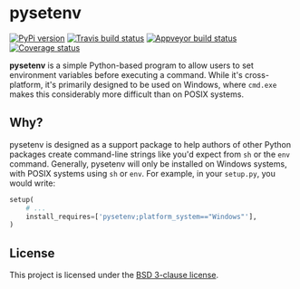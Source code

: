 # pysetenv

[![PyPi version][pypi-image]][pypi-link]
[![Travis build status][travis-image]][travis-link]
[![Appveyor build status][appveyor-image]][appveyor-link]
[![Coverage status][codecov-image]][codecov-link]

**pysetenv** is a simple Python-based program to allow users to set environment
variables before executing a command. While it's cross-platform, it's primarily
designed to be used on Windows, where `cmd.exe` makes this considerably more
difficult than on POSIX systems.

## Why?

pysetenv is designed as a support package to help authors of other Python
packages create command-line strings like you'd expect from `sh` or the `env`
command. Generally, pysetenv will only be installed on Windows systems, with
POSIX systems using `sh` or `env`. For example, in your `setup.py`, you would
write:

```python
setup(
    # ...
    install_requires=['pysetenv;platform_system=="Windows"'],
)
```

## License

This project is licensed under the [BSD 3-clause license](LICENSE).

[pypi-image]: https://img.shields.io/pypi/v/pysetenv.svg
[pypi-link]: https://pypi.python.org/pypi/pysetenv
[travis-image]: https://travis-ci.org/jimporter/pysetenv.svg?branch=master
[travis-link]: https://travis-ci.org/jimporter/pysetenv
[appveyor-image]: https://ci.appveyor.com/api/projects/status/63t32hh6df519788/branch/master?svg=true
[appveyor-link]: https://ci.appveyor.com/project/jimporter/pysetenv/branch/master
[codecov-image]: https://codecov.io/gh/jimporter/pysetenv/branch/master/graph/badge.svg
[codecov-link]: https://codecov.io/gh/jimporter/pysetenv
